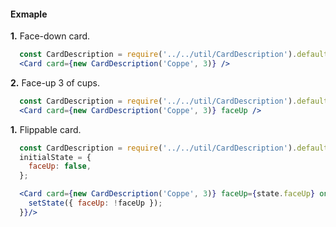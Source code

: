 #### Exmaple

__1.__ Face-down card.

```jsx
  const CardDescription = require('../../util/CardDescription').default;
  <Card card={new CardDescription('Coppe', 3)} />
```

__2.__ Face-up 3 of cups.

```jsx
  const CardDescription = require('../../util/CardDescription').default;
  <Card card={new CardDescription('Coppe', 3)} faceUp />
```

__1.__ Flippable card.

```jsx
  const CardDescription = require('../../util/CardDescription').default;
  initialState = {
    faceUp: false,
  };

  <Card card={new CardDescription('Coppe', 3)} faceUp={state.faceUp} onClick={(card, faceUp) => {
    setState({ faceUp: !faceUp });
  }}/>
```
